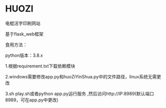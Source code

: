 # HUOZI
电棍活字印刷网站

基于flask_web框架

食用方法：

python版本：3.8.x

1.根据requirement.txt下载依赖模块


2.windows需要修改app.py和huoZiYinShua.py中的文件路径，linux系统无需更改


3.sh play.sh或者python app.py运行服务 ,然后访问http://IP:8989(默认端口8989，可在app.py中更改)
